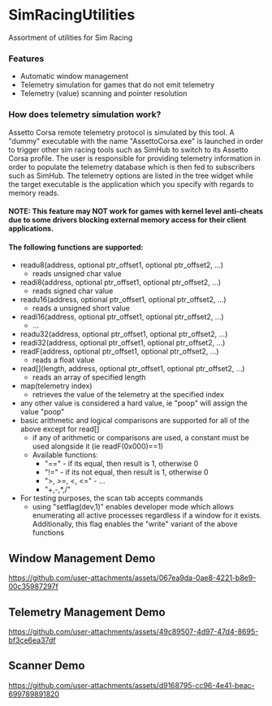 # SimRacingUtilities
Assortment of utilities for Sim Racing

### Features
* Automatic window management
* Telemetry simulation for games that do not emit telemetry
* Telemetry (value) scanning and pointer resolution

### How does telemetry simulation work?
Assetto Corsa remote telemetry protocol is simulated by this tool. A "dummy" executable with the name "AssettoCorsa.exe" is launched in order to trigger other sim racing tools such as SimHub to switch to its Assetto Corsa profile.
The user is responsible for providing telemetry information in order to populate the telemetry database which is then fed to subscribers such as SimHub.
The telemetry options are listed in the tree widget while the target executable is the application which you specify with regards to memory reads.
#### NOTE: This feature may NOT work for games with kernel level anti-cheats due to some drivers blocking external memory access for their client applications.

#### The following functions are supported:
* readu8(address, optional ptr_offset1, optional ptr_offset2, ...)
    - reads unsigned char value
* readi8(address, optional ptr_offset1, optional ptr_offset2, ...)
    - reads signed char value
* readu16(address, optional ptr_offset1, optional ptr_offset2, ...)
    - reads a unsigned short value 
* readi16(address, optional ptr_offset1, optional ptr_offset2, ...)
    - ...
* readu32(address, optional ptr_offset1, optional ptr_offset2, ...)
* readi32(address, optional ptr_offset1, optional ptr_offset2, ...)
* readF(address, optional ptr_offset1, optional ptr_offset2, ...)
    - reads a float value
* read[](length, address, optional ptr_offset1, optional ptr_offset2, ...)
    - reads an array of specified length
* map(telemetry index)
    - retrieves the value of the telemetry at the specified index
* any other value is considered a hard value, ie "poop" will assign the value "poop"
* basic arithmetic and logical comparisons are supported for all of the above except for read[]
  - if any of arithmetic or comparisons are used, a constant must be used alongside it (ie readF(0x000)==1)
  - Available functions:
    - "==" - if its equal, then result is 1, otherwise 0
    - "!=" - if its not equal, then result is 1, otherwise 0
    - ">, >=, <, <="  - ...
    - "+,-,*,/"
* For testing purposes, the scan tab accepts commands
  * using "setflag(dev,1)" enables developer mode which allows enumerating all active processes regardless if a window for it exists.
    Additionally, this flag enables the "write" variant of the above functions
  

## Window Management Demo


https://github.com/user-attachments/assets/067ea9da-0ae8-4221-b8e9-00c35987297f


## Telemetry Management Demo


https://github.com/user-attachments/assets/49c89507-4d97-47d4-8695-bf3ce6ea37df


## Scanner Demo


https://github.com/user-attachments/assets/d9168795-cc96-4e41-beac-699789891820

